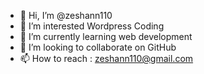 - 👋 Hi, I’m @zeshann110
- 👀 I’m interested Wordpress Coding
- 🌱 I’m currently learning web development
- 💞️ I’m looking to collaborate on GitHub
- 📫 How to reach : zeshann110@gmail.com

<!---
zeshann110/zeshann110 is a ✨ special ✨ repository because its `README.md` (this file) appears on your GitHub profile.
You can click the Preview link to take a look at your changes.
--->
